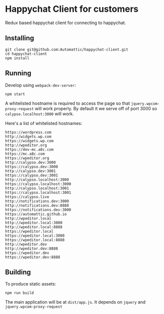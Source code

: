 # Happychat Client for customers

Redux based happychat client for connecting to happychat.

## Installing

    git clone git@github.com:Automattic/happychat-client.git
    cd happychat-client
    npm install

## Running

Develop using `webpack-dev-server`:

    npm start

A whitelisted hostname is required to access the page so that `jquery.wpcom-proxy-request` will work properly. By default it we serve off of port 3000 so `calypso.localhost:3000` will work.

Here's a list of whitelisted hostnames:

```
https://wordpress.com
http://widgets.wp.com
https://widgets.wp.com
http://wpeditor.org
https://dev-mc.a8c.com
https://mc.a8c.com
https://wpeditor.org
http://calypso.dev:3000
https://calypso.dev:3000
http://calypso.dev:3001
https://calypso.dev:3001
http://calypso.localhost:3000
https://calypso.localhost:3000
http://calypso.localhost:3001
https://calypso.localhost:3001
https://calypso.live
http://notifications.dev:3000
http://notifications.dev:8888
https://notifications.dev:3000
https://automattic.github.io
http://wpeditor.local
http://wpeditor.local:3000
http://wpeditor.local:8888
https://wpeditor.local
https://wpeditor.local:3000
https://wpeditor.local:8888
http://wpeditor.dev
http://wpeditor.dev:8888
https://wpeditor.dev
https://wpeditor.dev:8888
```

## Building

To produce static assets:

    npm run build

The main application will be at `dist/app.js`. It depends on `jquery` and `jquery.wpcom-proxy-request`